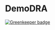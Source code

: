 # DemoDRA

[![Greenkeeper badge](https://badges.greenkeeper.io/enterstudio/opendata.svg)](https://greenkeeper.io/)
